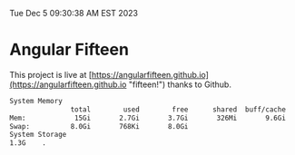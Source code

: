Tue Dec  5 09:30:38 AM EST 2023

# Angular Fifteen


This project is live at [https://angularfifteen.github.io](https://angularfifteen.github.io "fifteen!") thanks to Github.

```bash
System Memory
               total        used        free      shared  buff/cache   available
Mem:            15Gi       2.7Gi       3.7Gi       326Mi       9.6Gi        12Gi
Swap:          8.0Gi       768Ki       8.0Gi
System Storage
1.3G	.
```
